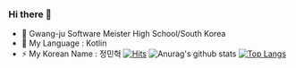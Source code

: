 ### Hi there 👋

- 🔭 Gwang-ju Software Meister High School/South Korea
- 🌱 My Language : Kotlin
- ⚡ My Korean Name : 정민혁
[![Hits](https://hits.seeyoufarm.com/api/count/incr/badge.svg?url=https%3A%2F%2Fgithub.com%2Fminhyuuk%2Fhit-counter&count_bg=%2379C83D&title_bg=%23555555&icon=android.svg&icon_color=%23E7E7E7&title=hits&edge_flat=false)](https://hits.seeyoufarm.com)
![Anurag's github stats](https://github-readme-stats.vercel.app/api?username=minhyuuk&show_icons=true&theme=radical)
[![Top Langs](https://github-readme-stats.vercel.app/api/top-langs/?username=minhyuuk&layout=compact)](https://github.com/anuraghazra/github-readme-stats)
<!--
**Minhyuk Jung/minhyuuk** is a ✨ _special_ ✨ repository because its `README.md` (this file) appears on your GitHub profile.


-->

